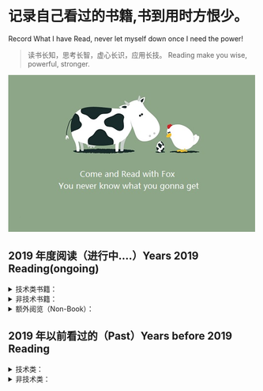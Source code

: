 # 记录自己看过的书籍,书到用时方恨少。
 Record What I have Read, never let myself down once I need the power!
> 读书长知，思考长智，虚心长识，应用长技。
> Reading make you wise, powerful, stronger.

![reading](https://raw.githubusercontent.com/forrestyuan/Reading-Book/master/assets/reading.jpg)
## 2019 年度阅读（进行中....）Years 2019 Reading(ongoing)
<details>
<summary>技术类书籍：</summary>


- [x] [图解HTTP](https://github.com/forrestyuan/Reading-Book/tree/master/note/图解HTTP.md)
- [x] [图解TCP/IP 第五版](https://github.com/forrestyuan/Reading-Book/tree/master/note/图解TCP_IP第五版.md)
- [ ] ~~[TCP/IP详解卷一](https://github.com/forrestyuan/Reading-Book/tree/master/note/TCP_IP详解卷一.md)~~
- [ ] 你不知道的JS
- [ ] [webapck4.0学习记录](https://github.com/forrestyuan/Reading-Book/tree/master/note/webpack4.0.md)
</details>
<details>
<summary>非技术书籍：</summary>

- [x] [活着 （余华）](https://github.com/forrestyuan/Reading-Book/tree/master/note/活着.md)
- [X] [第七天（余华）](https://github.com/forrestyuan/Reading-Book/tree/master/note/第七天.md)
- [x] [放学后（东野圭吾）](https://github.com/forrestyuan/Reading-Book/tree/master/note/放学后.md)
- [ ] 一只特立独行的猪（王小波）
- [ ] 一路直行，我的企业理想（李玉琢）
- [ ] 思维的本质
- [ ] 人类2.0
- [ ] 靠谱
- [ ] 启示录
- [ ] 半小时漫画世界史
- [ ] 半小时漫画中国史
- [ ] 局外人
- [ ] 从零开始做运营
- [ ] 兄弟
- [ ] 许三观卖血记
</details>

<details>
<summary>额外阅览（Non-Book）：</summary>

- [x] [牛客网网络知识题记](https://github.com/forrestyuan/Reading-Book/tree/master/note/牛客网做题笔记.md)
- [ ] Javascript笔记本
- [ ] 2019 React教程
</details>

## 2019 年以前看过的（Past）Years before 2019 Reading
<details>
<summary>技术类：</summary>

- [x] 深入浅出Node.js （朴灵）
</details>

<details>
<summary>非技术类：</summary>

- [x] 平凡的世界 （路遥）
- [x] 路遥传 （厚夫）
- [x] 人生 （路遥）
- [x] 牛虻
- [x] 挪威的森林
- [x] 围城
- [x] 不在梅边在柳边
</details>
